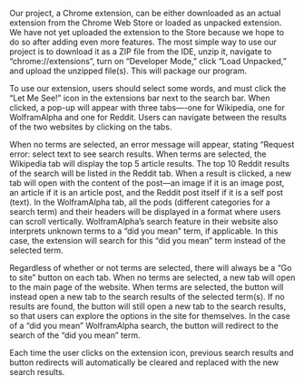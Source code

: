 Our project, a Chrome extension, can be either downloaded as an actual extension from the Chrome Web Store or loaded as
unpacked extension. We have not yet uploaded the extension to the Store because we hope to do so after adding even more
features. The most simple way to use our project is to download it as a ZIP file from the IDE, unzip it,
navigate to “chrome://extensions”, turn on “Developer Mode,” click “Load Unpacked,” and upload the unzipped file(s).
This will package our program.

To use our extension, users should select some words, and must click the “Let Me See!” icon in the extensions bar next to
the search bar. When clicked, a pop-up will appear with three tabs—-one for Wikipedia, one for WolframAlpha and one for Reddit.
Users can navigate between the results of the two websites by clicking on the tabs.

When no terms are selected, an error message will appear, stating “Request error: select text to see search results. When
terms are selected, the Wikipedia tab will display the top 5 article results. The top 10 Reddit results of
the search will be listed in the Reddit tab. When a result is clicked, a new tab will open with the content of the post—an image
if it is an image post, an article if it is an article post, and the Reddit post itself if it is a self post (text). In the
WolframAlpha tab, all the pods (different categories for a search term) and their headers will be displayed in a format where
users can scroll vertically. WolframAlpha’s search feature in their website also interprets unknown terms to a “did you mean”
term, if applicable. In this case, the extension will search for this “did you mean” term instead of the selected term.

Regardless of whether or not terms are selected, there will always be a “Go to site” button
on each tab. When no terms are selected, a new tab will open to the main page of the website. When terms are selected, the
button will instead open a new tab to the search results of the selected term(s). If no results are found, the button will
still open a new tab to the search results, so that users can explore the options in the site for themselves. In the case of a
“did you mean” WolframAlpha search, the button will redirect to the search of the “did you mean” term.

Each time the user clicks on the extension icon, previous search results and button redirects will automatically be
cleared and replaced with the new search results.